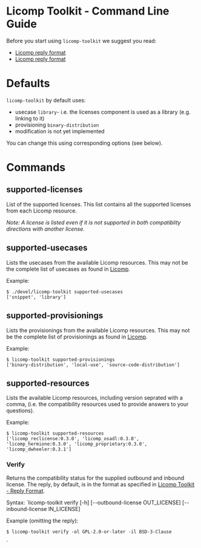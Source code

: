 # Licomp Toolkit - Command Line Guide

Before you start using `licomp-toolkit` we suggest you read:
* [Licomp reply format](https://github.com/hesa/licomp/#licomp-basic-concepts)
* [Licomp reply format](https://github.com/hesa/licomp/#licomp-reply-format)

# Defaults

`licomp-toolkit` by default uses:
* usecase `library`- i.e. the licenses component is used as a library (e.g. linking to it)
* provisioning `binary-distribution`
* modification is not yet implemented

You can change this using corresponding options (see below).

# Commands

## supported-licenses

List of the supported licenses. This list contains all the supported licenses from each Licomp resource.

_Note: A license is listed even if it is not supported in both compatiblity directions with another license._

## supported-usecases

Lists the usecases from the available Licomp resources. This may not be the complete list of usecases as found in [Licomp](https://github.com/hesa/licomp#licomp-concepts-usecase).

Example:

```
$ ./devel/licomp-toolkit supported-usecases
['snippet', 'library']
```

## supported-provisionings

Lists the provisionings from the available Licomp resources. This may not be the complete list of provisionings as found in [Licomp](https://github.com/hesa/licomp#licomp-concepts-provisioning).

Example:
```
$ licomp-toolkit supported-provisionings
['binary-distribution', 'local-use', 'source-code-distribution']
```

## supported-resources

Lists the available Licomp resources, including version seprated with a comma, (i.e. the compatibility resources used to provide answers to your questions). 

Example:
```
$ licomp-toolkit supported-resources
['licomp_reclicense:0.3.0', 'licomp_osadl:0.3.0', 'licomp_hermione:0.3.0', 'licomp_proprietary:0.3.0', 'licomp_dwheeler:0.3.1']
```


### Verify

Returns the compatibility status for the supplied outbound and inbound license. The reply, by default, is in the format as specified in [Licomp Toolkit - Reply Format](reply-format.md).

Syntax: `licomp-toolkit verify [-h] [--outbound-license OUT_LICENSE] [--inbound-license IN_LICENSE]

Example (omitting the reply):
```
$ licomp-toolkit verify -ol GPL-2.0-or-later -il BSD-3-Clause
```

`
